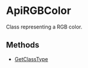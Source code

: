# ApiRGBColor

Class representing a RGB color.

## Methods

- [GetClassType](./Methods/GetClassType.md)